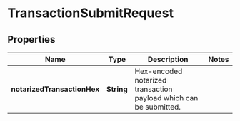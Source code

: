 

# TransactionSubmitRequest


## Properties

| Name | Type | Description | Notes |
|------------ | ------------- | ------------- | -------------|
|**notarizedTransactionHex** | **String** | Hex-encoded notarized transaction payload which can be submitted. |  |



